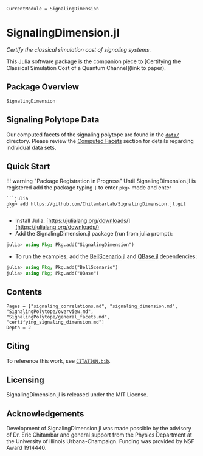 ```@meta
CurrentModule = SignalingDimension
```

# SignalingDimension.jl

*Certify the classical simulation cost of signaling systems.*

This Julia software package is the companion piece to [Certifying the Classical Simulation Cost of a Quantum Channel](link to paper).

## Package Overview

```@docs
SignalingDimension
```

## Signaling Polytope Data

Our computed facets of the signaling polytope are found in the [`data/`](https://github.com/ChitambarLab/SignalingDimension.jl/tree/master/data)
directory. Please review the [Computed Facets](@ref) section for details regarding
individual data sets.


## Quick Start

!!! warning "Package Registration in Progress"
    Until SignalingDimension.jl is registered add the package typing `]` to enter `pkg>` mode and enter

    ```julia
    pkg> add https://github.com/ChitambarLab/SignalingDimension.jl.git
    ```

* Install Julia: [https://julialang.org/downloads/](https://julialang.org/downloads/)
* Add the SignalingDimension.jl package (run from julia prompt):

```julia
julia> using Pkg; Pkg.add("SignalingDimension")
```

* To run the examples, add the [BellScenario.jl](https://github.com/ChitambarLab/BellScenario.jl) and [QBase.jl](https://github.com/ChitambarLab/QBase.jl) dependencies:

```julia
julia> using Pkg; Pkg.add("BellScenario")
julia> using Pkg; Pkg.add("QBase")
```

## Contents

```@contents
Pages = ["signaling_correlations.md", "signaling_dimension.md", "SignalingPolytope/overview.md", "SignalingPolytope/general_facets.md", "certifying_signaling_dimension.md"]
Depth = 2
```

## Citing

To reference this work, see [`CITATION.bib`](https://github.com/ChitambarLab/SignalingDimension.jl/blob/master/CITATION.bib).

## Licensing

SignalingDimension.jl is released under the MIT License.

## Acknowledgements

Development of SignalingDimension.jl was made possible by the advisory of Dr. Eric Chitambar and general support from the Physics Department at the University of Illinois Urbana-Champaign. Funding was provided by NSF Award 1914440.
